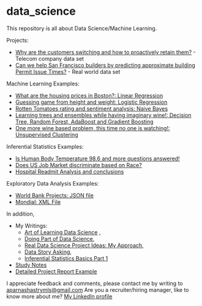 # data_science

This repository is all about Data Science/Machine Learning. 

Projects:
- [Why are the customers switching and how to proactively retain them?](https://github.com/aparnack/data_science/blob/master/projects/customer_retention/CustomerRetention_ExecutiveSlides.pdf)  - Telecom company data set
- [Can we help San Francisco builders by predicting approximate building Permit Issue Times?](https://github.com/aparnack/data_science/blob/master/projects/springboard_capstone/documents/BuildingPermitIssueTime_ExecutiveSlides.pdf) - Real world data set

Machine Learning Examples:

- [What are the housing prices in Boston?: Linear Regression](https://github.com/aparnack/data_science/tree/master/exercises/linear_regression)
- [Guessing game from height and weight: Logistic Regression](https://github.com/aparnack/data_science/tree/master/exercises/logistic_regression)
- [Rotten Tomatoes rating and sentiment analysis: Naive Bayes](https://github.com/aparnack/data_science/tree/master/exercises/naive_bayes)
- [Learning trees and ensembles while having imaginary wine!: Decision Tree, Random Forest, AdaBoost and Gradient Boosting](https://github.com/aparnack/data_science/blob/master/exercises/ensemble_methods/)
- [One more wine based problem, this time no one is watching!: Unsupervised Clustering](https://github.com/aparnack/data_science/tree/master/exercises/clustering)

Inferential Statistics Examples:

- [Is Human Body Temperature 98.6 and more questions answered!](https://github.com/aparnack/data_science/tree/master/exercises/human_temp)
- [Does US Job Market discriminate based on Race?](https://github.com/aparnack/data_science/tree/master/exercises/racial_disc)
- [Hospital Readmit Analysis and conclusions](https://github.com/aparnack/data_science/tree/master/exercises/hospital_readmit)

Exploratory Data Analysis Examples:

- [World Bank Projects: JSON file](https://github.com/aparnack/data_science/tree/master/exercises/data_wrangling_json)
- [Mondial: XML File](https://github.com/aparnack/data_science/tree/master/exercises/data_wrangling_xml)

In addition, 

+ My Writings: 
  - [Art of Learning Data Science](https://www.kdnuggets.com/2018/01/art-learning-data-science.html) , 
  - [Doing Part of Data Science](https://www.kdnuggets.com/2018/02/doing-part-learning-data-science.html), 
  - [Real Data Science Project Ideas: My Approach](https://lnkd.in/gKXakUE),
  - [Data Story Asking](https://www.linkedin.com/pulse/data-story-asking-inevitable-component-science-aparna-c-shastry/?lipi=urn%3Ali%3Apage%3Ad_flagship3_profile_view_base%3Bpcn9sy4xS3SDcPu5BHFYHA%3D%3D),
  - [Inferential Statistics Basics Part 1](https://towardsdatascience.com/https-medium-com-aparnack-what-can-a-small-sample-teach-us-about-a-big-population-part-1-b7c048c22bf2)
+ [Study Notes](https://github.com/aparnack/data_science/tree/master/study_notes)
+ [Detailed Project Report Example](https://github.com/aparnack/data_science/blob/master/projects/springboard_capstone/documents/ProjectReport_BuildingPermit.pdf)

I appreciate feedback and comments, please contact me by writing to aparnashastrymls@gmail.com
Are you a recruiter/hiring manager, like to know more about me? [My LinkedIn profile](https://www.linkedin.com/in/aparnacshastry/)
